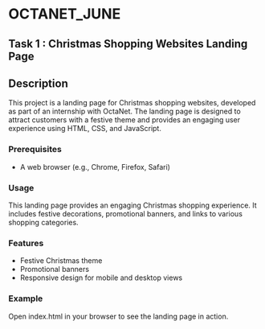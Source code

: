 # OCTANET_JUNE
## Task 1 : Christmas Shopping Websites Landing Page

## Description
This project is a landing page for Christmas shopping websites, developed as part of an internship with OctaNet. The landing page is designed to attract customers with a festive theme and provides an engaging user experience using HTML, CSS, and JavaScript.

### Prerequisites
- A web browser (e.g., Chrome, Firefox, Safari)

### Usage 
This landing page provides an engaging Christmas shopping experience. It includes festive decorations, promotional banners, and links to various shopping categories.

### Features
- Festive Christmas theme
- Promotional banners
- Responsive design for mobile and desktop views

### Example
Open index.html in your browser to see the landing page in action.

